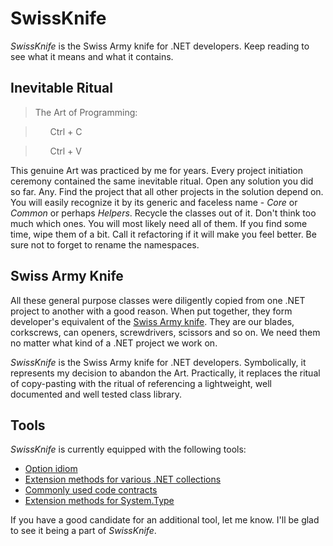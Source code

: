 # SwissKnife
*SwissKnife* is the Swiss Army knife for .NET developers. Keep reading to see what it means and what it contains.

## Inevitable Ritual
>The Art of Programming:

> &nbsp;&nbsp;&nbsp;&nbsp;&nbsp;&nbsp;Ctrl + C

> &nbsp;&nbsp;&nbsp;&nbsp;&nbsp;&nbsp;Ctrl + V

This genuine Art was practiced by me for years. Every project initiation ceremony contained the same inevitable ritual. Open any solution you did so far. Any. Find the project that all other projects in the solution depend on. You will easily recognize it by its generic and faceless name - *Core* or *Common* or perhaps *Helpers*. Recycle the classes out of it. Don't think too much which ones. You will most likely need all of them. If you find some time, wipe them of a bit. Call it refactoring if it will make you feel better. Be sure not to forget to rename the namespaces.

## Swiss Army Knife
All these general purpose classes were diligently copied from one .NET project to another with a good reason. When put together, they form developer's equivalent of the [Swiss Army knife](https://en.wikipedia.org/wiki/Swiss_Army_knife). They are our blades, corkscrews, can openers, screwdrivers, scissors and so on. We need them no matter what kind of a .NET project we work on.

*SwissKnife* is the Swiss Army knife for .NET developers. Symbolically, it represents my decision to abandon the Art. Practically, it replaces the ritual of copy-pasting with the ritual of referencing a lightweight, well documented and well tested class library.

## Tools
*SwissKnife* is currently equipped with the following tools:

* [Option idiom](Projects/SwissKnife/Idioms/Option.cs)
* [Extension methods for various .NET collections](Projects/SwissKnife/Collections/CollectionExtensions.cs)
* [Commonly used code contracts](Projects/SwissKnife/Diagnostics/Contracts)
* [Extension methods for System.Type](Source/SwissKnife/TypeExtensions.cs)

If you have a good candidate for an additional tool, let me know. I'll be glad to see it being a part of *SwissKnife*.
